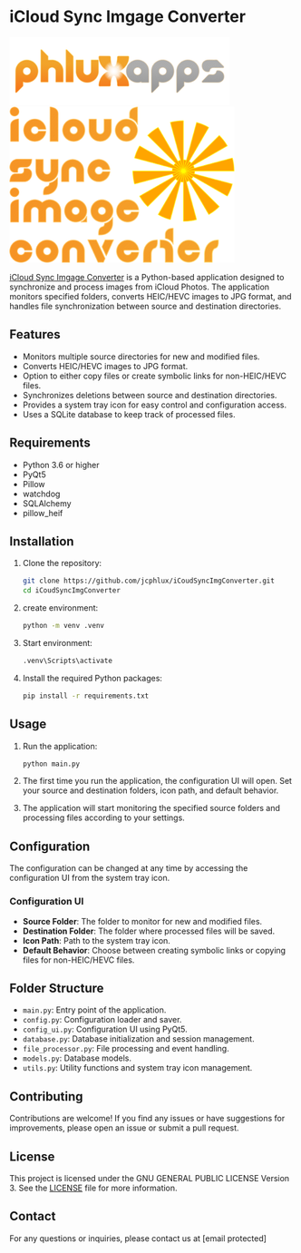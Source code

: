 
# iCloud Sync Imgage Converter

<img src="imgs/PhluxApps.svg" alt="iCloudSyncImgConverter Logo" height="120">

<img src="imgs/icsic_logo.svg" alt="iCloudSyncImgConverter Logo" height="275">

[iCloud Sync Imgage Converter](https://github.com/jcphlux/iCoudSyncImgConverter) is a Python-based application designed to synchronize and process images from iCloud Photos. The application monitors specified folders, converts HEIC/HEVC images to JPG format, and handles file synchronization between source and destination directories.

## Features

- Monitors multiple source directories for new and modified files.
- Converts HEIC/HEVC images to JPG format.
- Option to either copy files or create symbolic links for non-HEIC/HEVC files.
- Synchronizes deletions between source and destination directories.
- Provides a system tray icon for easy control and configuration access.
- Uses a SQLite database to keep track of processed files.

## Requirements

- Python 3.6 or higher
- PyQt5
- Pillow
- watchdog
- SQLAlchemy
- pillow_heif

## Installation

1. Clone the repository:

    ```sh
    git clone https://github.com/jcphlux/iCoudSyncImgConverter.git
    cd iCoudSyncImgConverter
    ```

2. create environment:

    ```sh
    python -m venv .venv
    ```

3. Start environment:

    ```sh
    .venv\Scripts\activate
    ```

4. Install the required Python packages:

    ```sh
    pip install -r requirements.txt
    ```

## Usage

1. Run the application:

    ```sh
    python main.py
    ```

2. The first time you run the application, the configuration UI will open. Set your source and destination folders, icon path, and default behavior.

3. The application will start monitoring the specified source folders and processing files according to your settings.

## Configuration

The configuration can be changed at any time by accessing the configuration UI from the system tray icon.

### Configuration UI

- **Source Folder**: The folder to monitor for new and modified files.
- **Destination Folder**: The folder where processed files will be saved.
- **Icon Path**: Path to the system tray icon.
- **Default Behavior**: Choose between creating symbolic links or copying files for non-HEIC/HEVC files.

## Folder Structure

- `main.py`: Entry point of the application.
- `config.py`: Configuration loader and saver.
- `config_ui.py`: Configuration UI using PyQt5.
- `database.py`: Database initialization and session management.
- `file_processor.py`: File processing and event handling.
- `models.py`: Database models.
- `utils.py`: Utility functions and system tray icon management.

## Contributing

Contributions are welcome! If you find any issues or have suggestions for improvements, please open an issue or submit a pull request.

## License

This project is licensed under the GNU GENERAL PUBLIC LICENSE Version 3. See the [LICENSE](LICENSE) file for more information.

## Contact

For any questions or inquiries, please contact us at [email protected]
